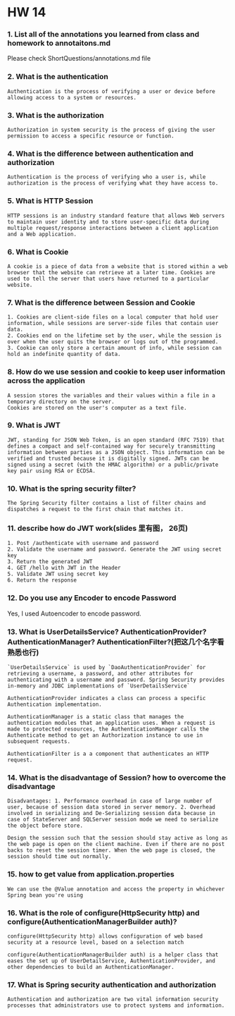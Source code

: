 # HW 14
### 1. List all of the annotations you learned from class and homework to annotaitons.md
Please check ShortQuestions/annotations.md file

### 2. What is the authentication
```
Authentication is the process of verifying a user or device before allowing access to a system or resources.
```

### 3. What is the authorization
```
Authorization in system security is the process of giving the user permission to access a specific resource or function. 
```

### 4. What is the difference between authentication and authorization
```
Authentication is the process of verifying who a user is, while authorization is the process of verifying what they have access to.
```

### 5. What is HTTP Session
```
HTTP sessions is an industry standard feature that allows Web servers to maintain user identity and to store user-specific data during multiple request/response interactions between a client application and a Web application.
```

### 6. What is Cookie
```
A cookie is a piece of data from a website that is stored within a web browser that the website can retrieve at a later time. Cookies are used to tell the server that users have returned to a particular website.
```

### 7. What is the difference between Session and Cookie
```
1. Cookies are client-side files on a local computer that hold user information, while sessions are server-side files that contain user data.
2. Cookies end on the lifetime set by the user, while the session is over when the user quits the browser or logs out of the programmed.
3. Cookie can only store a certain amount of info, while session can hold an indefinite quantity of data.
```

### 8. How do we use session and cookie to keep user information across the application
```
A session stores the variables and their values within a file in a temporary directory on the server. 
Cookies are stored on the user's computer as a text file.
```

### 9. What is JWT
```
JWT, standing for JSON Web Token, is an open standard (RFC 7519) that defines a compact and self-contained way for securely transmitting information between parties as a JSON object. This information can be verified and trusted because it is digitally signed. JWTs can be signed using a secret (with the HMAC algorithm) or a public/private key pair using RSA or ECDSA.
```

### 10. What is the spring security filter?
```
The Spring Security filter contains a list of filter chains and dispatches a request to the first chain that matches it.
```

### 11. describe how do JWT work(slides 里有图， 26页)
```
1. Post /authenticate with username and password
2. Validate the username and password. Generate the JWT using secret key
3. Return the generated JWT
4. GET /hello with JWT in the Header
5. Validate JWT using secret key
6. Return the response
```

### 12. Do you use any Encoder to encode Password
Yes, I used Autoencoder to encode password.

### 13. What is UserDetailsService? AuthenticationProvider?AuthenticationManager? AuthenticationFilter?(把这几个名字看熟悉也行)
```
`UserDetailsService` is used by `DaoAuthenticationProvider` for retrieving a username, a password, and other attributes for authenticating with a username and password. Spring Security provides in-memory and JDBC implementations of `UserDetailsService`

AuthenticationProvider indicates a class can process a specific Authentication implementation.

AuthenticationManager is a static class that manages the authentication modules that an application uses. When a request is made to protected resources, the AuthenticationManager calls the Authenticate method to get an Authorization instance to use in subsequent requests.

AuthenticationFilter is a a component that authenticates an HTTP request.
```

### 14. What is the disadvantage of Session? how to overcome the disadvantage
```
Disadvantages: 1. Performance overhead in case of large number of user, because of session data stored in server memory. 2. Overhead involved in serializing and De-Serializing session data because in case of StateServer and SQLServer session mode we need to serialize the object before store.

Design the session such that the session should stay active as long as the web page is open on the client machine. Even if there are no post backs to reset the session timer. When the web page is closed, the session should time out normally.
```

### 15. how to get value from application.properties
```
We can use the @Value annotation and access the property in whichever Spring bean you're using
```

### 16. What is the role of configure(HttpSecurity http) and configure(AuthenticationManagerBuilder auth)?
```
configure(HttpSecurity http) allows configuration of web based security at a resource level, based on a selection match

configure(AuthenticationManagerBuilder auth) is a helper class that eases the set up of UserDetailService, AuthenticationProvider, and other dependencies to build an AuthenticationManager.
```

### 17. What is Spring security authentication and authorization
```
Authentication and authorization are two vital information security processes that administrators use to protect systems and information.
```










